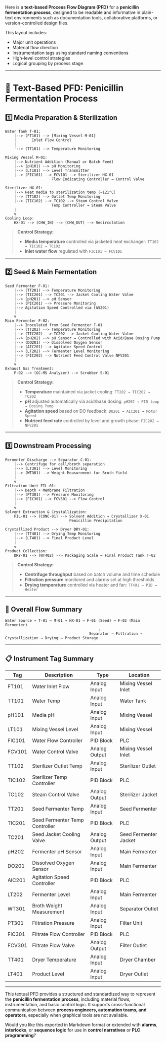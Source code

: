 Here is a **text-based Process Flow Diagram (PFD)** for a **penicillin fermentation process**, designed to be readable and informative in plain-text environments such as documentation tools, collaborative platforms, or version-controlled design files.

This layout includes:

- Major unit operations  
- Material flow direction  
- Instrumentation tags using standard naming conventions  
- High-level control strategies  
- Logical grouping by process stage  

---

# 🧪 Text-Based PFD: Penicillin Fermentation Process

## 1️⃣ Media Preparation & Sterilization

```
Water Tank T-01:
    |--> (FT101) --> [Mixing Vessel M-01]
    |       Inlet Flow Control
    |
    '--> (TT101) --> Temperature Monitoring

Mixing Vessel M-01:
    |--> Nutrient Addition (Manual or Batch Feed)
    |--> (pH101) --> pH Monitoring
    |--> (LT101) --> Level Transmitter
    |--> (FIC101) --> FCV101 --> Sterilizer HX-01
                     Flow Indicating Controller → Control Valve

Sterilizer HX-01:
    |--> Heat media to sterilization temp (~121°C)
    |--> (TT102) --> Outlet Temp Monitoring
    |--> (TIC102) --> TC102 --> Steam Control Valve
                     Temp Controller → Steam Valve
    |
    v
Cooling Loop:
    HX-01 --> (CHW_IN) --> (CHW_OUT) --> Recirculation
```

> **Control Strategy:**  
> - **Media temperature** controlled via jacketed heat exchanger: `TT102 → TIC102 → TC102`  
> - **Inlet water flow** regulated with `FIC101 → FCV101`

---

## 2️⃣ Seed & Main Fermentation

```
Seed Fermenter F-01:
    |--> (TT201) --> Temperature Monitoring
    |--> (TIC201) --> TC201 --> Jacket Cooling Water Valve
    |--> (pH201) --> pH Sensor
    |--> (PIC201) --> Pressure Monitoring
    |--> Agitation Speed Controlled via (AS201)
    |
    v
Main Fermenter F-02:
    |--> Inoculated from Seed Fermenter F-01
    |--> (TT202) --> Temperature Monitoring
    |--> (TIC202) --> TC202 --> Jacket Cooling Water Valve
    |--> (pH202) --> pH Sensor → Controlled with Acid/Base Dosing Pump
    |--> (DO201) --> Dissolved Oxygen Sensor
    |--> (AIC201) --> Agitator Speed Control
    |--> (LT202) --> Fermenter Level Monitoring
    |--> (FIC202) --> Nutrient Feed Control Valve NFV201
    |
    v
Exhaust Gas Treatment:
    F-02 --> (GC-MS Analyzer) --> Scrubber S-01
```

> **Control Strategy:**  
> - **Temperature** maintained via jacket cooling: `TT202 → TIC202 → TC202`  
> - **pH** adjusted automatically via acid/base dosing: `pH202 → PID loop → Dosing Pump`  
> - **Agitation speed** based on DO feedback: `DO201 → AIC201 → Motor Speed`  
> - **Nutrient feed rate** controlled by level and growth phase: `FIC202 → NFV201`

---

## 3️⃣ Downstream Processing

```
Fermenter Discharge --> Separator C-01:
    |--> Centrifuge for cell/broth separation
    |--> (LT301) --> Level Monitoring
    |--> (WT301) --> Weight Measurement for Broth Yield
    |
    v
Filtration Unit FIL-01:
    |--> Depth + Membrane Filtration
    |--> (PT301) --> Pressure Monitoring
    |--> (FIC301) --> FCV301 --> Flow Control
    |
    v
Solvent Extraction & Crystallization:
    FIL-01 --> (CONC-01) --> Solvent Addition → Crystallizer X-01
                             Penicillin Precipitation

Crystallized Product --> Dryer DRY-01:
    |--> (TT401) --> Drying Temp Monitoring
    |--> (LT401) --> Final Product Level
    |
    v
Product Collection:
    DRY-01 --> (WT402) --> Packaging Scale → Final Product Tank T-02
```

> **Control Strategy:**  
> - **Centrifuge throughput** based on batch volume and time schedule  
> - **Filtration pressure** monitored and alarms set at high thresholds  
> - **Drying temperature** controlled via heater and fan: `TT401 → PID → Heater`

---

## 🔁 Overall Flow Summary

```
Water Source → T-01 → M-01 → HX-01 → F-01 (Seed) → F-02 (Main Fermenter)
                                          ↓
                                      Separator → Filtration → Crystallization → Drying → Product Storage
```

---

## 📋 Instrument Tag Summary

| Tag      | Description                      | Type             | Location              |
|----------|----------------------------------|------------------|------------------------|
| FT101    | Water Inlet Flow                 | Analog Input     | Mixing Vessel Inlet   |
| TT101    | Water Temp                       | Analog Input     | Water Tank            |
| pH101    | Media pH                         | Analog Input     | Mixing Vessel         |
| LT101    | Mixing Vessel Level              | Analog Input     | Mixing Vessel         |
| FIC101   | Water Flow Controller            | PID Block        | PLC                   |
| FCV101   | Water Control Valve              | Analog Output    | Mixing Vessel Inlet   |
| TT102    | Sterilizer Outlet Temp           | Analog Input     | Sterilizer Outlet     |
| TIC102   | Sterilizer Temp Controller       | PID Block        | PLC                   |
| TC102    | Steam Control Valve              | Analog Output    | Sterilizer Jacket     |
| TT201    | Seed Fermenter Temp              | Analog Input     | Seed Fermenter        |
| TIC201   | Seed Fermenter Temp Controller   | PID Block        | PLC                   |
| TC201    | Seed Jacket Cooling Valve        | Analog Output    | Seed Fermenter Jacket |
| pH202    | Fermenter pH Sensor              | Analog Input     | Main Fermenter        |
| DO201    | Dissolved Oxygen Sensor          | Analog Input     | Main Fermenter        |
| AIC201   | Agitation Speed Controller       | PID Block        | PLC                   |
| LT202    | Fermenter Level                  | Analog Input     | Main Fermenter        |
| WT301    | Broth Weight Measurement         | Analog Input     | Separator Outlet      |
| PT301    | Filtration Pressure              | Analog Input     | Filter Unit           |
| FIC301   | Filtrate Flow Controller         | PID Block        | PLC                   |
| FCV301   | Filtrate Flow Valve              | Analog Output    | Filter Outlet         |
| TT401    | Dryer Temperature                | Analog Input     | Dryer Chamber         |
| LT401    | Product Level                    | Analog Input     | Dryer Outlet          |

---

This textual PFD provides a structured and standardized way to represent the **penicillin fermentation process**, including material flows, instrumentation, and basic control logic. It supports cross-functional communication between **process engineers, automation teams, and operators**, especially when graphical tools are not available.

Would you like this exported in Markdown format or extended with **alarms**, **interlocks**, or **sequence logic** for use in **control narratives** or **PLC programming**?

